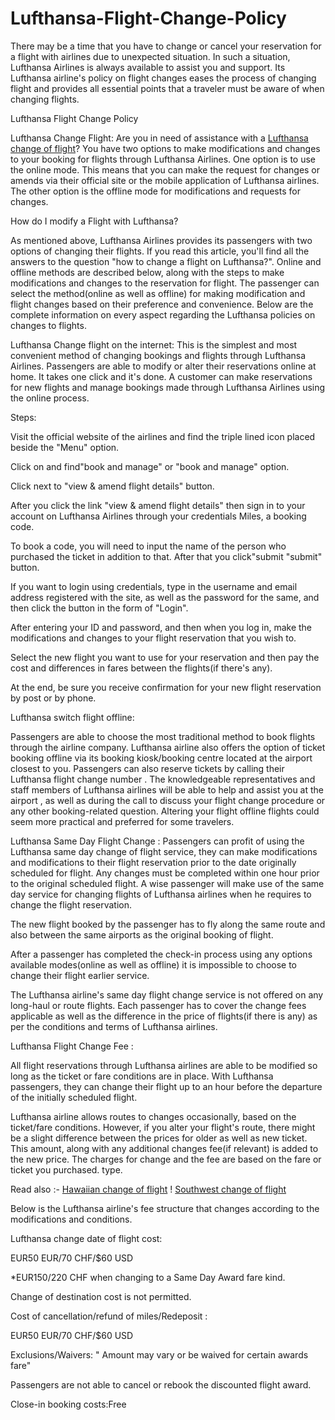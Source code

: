 # Lufthansa-Flight-Change-Policy
There may be a time that you have to change or cancel your reservation for a flight with airlines due to unexpected situation. In such a situation, Lufthansa Airlines is always available to assist you and support. Its Lufthansa airline's policy on flight changes eases the process of changing flight and provides all essential points that a traveler must be aware of when changing flights.

Lufthansa Flight Change Policy

Lufthansa Change Flight:
Are you in need of assistance with a <a href="https://www.airtripsadvisor.com/lufthansa-change-flight/	">Lufthansa change of flight</a>? You have two options to make modifications and changes to your booking for flights through Lufthansa Airlines. One option is to use the online mode. This means that you can make the request for changes or amends via their official site or the mobile application of Lufthansa airlines. The other option is the offline mode for modifications and requests for changes.

How do I modify a Flight with Lufthansa? 

As mentioned above, Lufthansa Airlines provides its passengers with two options of changing their flights. If you read this article, you'll find all the answers to the question "how to change a flight on Lufthansa?". Online and offline methods are described below, along with the steps to make modifications and changes to the reservation for flight. The passenger can select the method(online as well as offline) for making modification and flight changes based on their preference and convenience. Below are the complete information on every aspect regarding the Lufthansa policies on changes to flights.

Lufthansa Change flight on the internet:
This is the simplest and most convenient method of changing bookings and flights through Lufthansa Airlines. Passengers are able to modify or alter their reservations online at home. It takes one click and it's done. A customer can make reservations for new flights and manage bookings made through Lufthansa Airlines using the online process.

Steps:

Visit the official website of the airlines and find the triple lined icon placed beside the "Menu" option.

Click on and find"book and manage" or "book and manage" option.

Click next to "view & amend flight details" button.

After you click the link "view & amend flight details" then sign in to your account on Lufthansa Airlines through your credentials Miles, a booking code.

To book a code, you will need to input the name of the person who purchased the ticket in addition to that. After that you click"submit "submit" button.

If you want to login using credentials, type in the username and email address registered with the site, as well as the password for the same, and then click the button in the form of "Login".

After entering your ID and password, and then when you log in, make the modifications and changes to your flight reservation that you wish to.

Select the new flight you want to use for your reservation and then pay the cost and differences in fares between the flights(if there's any).

At the end, be sure you receive confirmation for your new flight reservation by post or by phone.

Lufthansa switch flight offline:

Passengers are able to choose the most traditional method to book flights through the airline company. Lufthansa airline also offers the option of ticket booking offline via its booking kiosk/booking centre located at the airport closest to you. Passengers can also reserve tickets by calling their Lufthansa flight change number . The knowledgeable representatives and staff members of Lufthansa airlines will be able to help and assist you at the airport , as well as during the call to discuss your flight change procedure or any other booking-related question. Altering your flight offline flights could seem more practical and preferred for some travelers.

Lufthansa Same Day Flight Change  :
Passengers can profit of using the Lufthansa same day change of flight service, they can make modifications and modifications to their flight reservation prior to the date originally scheduled for flight. Any changes must be completed within one hour prior to the original scheduled flight. A wise passenger will make use of the same day service for changing flights of Lufthansa airlines when he requires to change the flight reservation.

The new flight booked by the passenger has to fly along the same route and also between the same airports as the original booking of flight.

After a passenger has completed the check-in process using any options available modes(online as well as offline) it is impossible to choose to change their flight earlier service.

The Lufthansa airline's same day flight change service is not offered on any long-haul or route flights. Each passenger has to cover the change fees applicable as well as the difference in the price of flights(if there is any) as per the conditions and terms of Lufthansa airlines.

Lufthansa Flight Change Fee  :

All flight reservations through Lufthansa airlines are able to be modified so long as the ticket or fare conditions are in place. With Lufthansa passengers, they can change their flight up to an hour before the departure of the initially scheduled flight.

Lufthansa airline allows routes to changes occasionally, based on the ticket/fare conditions. However, if you alter your flight's route, there might be a slight difference between the prices for older as well as new ticket. This amount, along with any additional changes fee(if relevant) is added to the new price. The charges for change and the fee are based on the fare or ticket you purchased. type.

Read also :- <a href="https://www.airtripsadvisor.com/hawaiian-airlines-change-flight-policy/">Hawaiian change of flight</a> ! <a href="https://www.airtripsadvisor.com/southwest-change-flight-policy-process/">Southwest change of flight</a>

Below is the Lufthansa airline's fee structure that changes according to the modifications and conditions.

Lufthansa change date of flight cost:

EUR50 EUR/70 CHF/$60 USD

*EUR150/220 CHF when changing to a Same Day Award fare kind.

Change of destination cost is not permitted.

Cost of cancellation/refund of miles/Redeposit :

EUR50 EUR/70 CHF/$60 USD
 
 Exclusions/Waivers: 
"
Amount may vary or be waived for certain awards fare"

Passengers are not able to cancel or rebook the discounted flight award.

Close-in booking costs:Free

